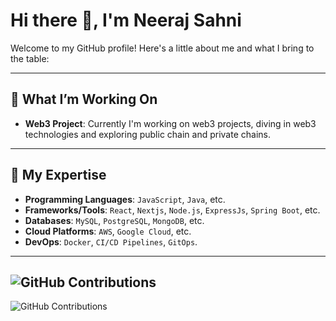 # Hi there 👋, I'm Neeraj Sahni

Welcome to my GitHub profile! Here's a little about me and what I bring to the table:

---


## 🔭 What I’m Working On
- **Web3 Project**: Currently I'm working on web3 projects, diving in web3 technologies and exploring public chain and private chains.

---

## 🌟 My Expertise
- **Programming Languages**: `JavaScript`,  `Java`,  etc.
- **Frameworks/Tools**: `React`, `Nextjs`, `Node.js`, `ExpressJs`, `Spring Boot`, etc.
- **Databases**: `MySQL`, `PostgreSQL`, `MongoDB`, etc.
- **Cloud Platforms**: `AWS`, `Google Cloud`, etc.
- **DevOps**: `Docker`,  `CI/CD Pipelines`, `GitOps`.

---

![GitHub Contributions](https://github-readme-streak-stats.herokuapp.com/?user=neerajsahni-immanent&theme=radical)
---
![GitHub Contributions](https://github-readme-stats.vercel.app/api?username=neerajsahni-immanent&show_icons=true&count_private=true&hide=contribs&theme=radical)


<!--
**neerajsahni-immanent/neerajsahni-immanent** is a ✨ _special_ ✨ repository because its `README.md` (this file) appears on your GitHub profile.

Here are some ideas to get you started:

- 🔭 I’m currently working on ...
- 🌱 I’m currently learning ...
- 👯 I’m looking to collaborate on ...
- 🤔 I’m looking for help with ...
- 💬 Ask me about ...
- 📫 How to reach me: ...
- 😄 Pronouns: ...
- ⚡ Fun fact: ...
-->
